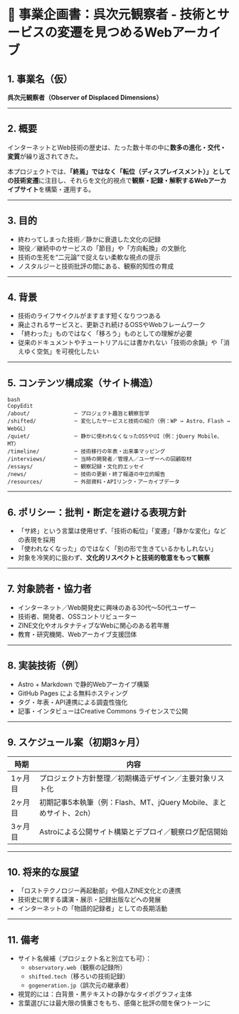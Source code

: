 # 📄 事業企画書：呉次元観察者 - 技術とサービスの変遷を見つめるWebアーカイブ

## 1. 事業名（仮）

**呉次元観察者（Observer of Displaced Dimensions）**

---

## 2. 概要

インターネットとWeb技術の歴史は、たった数十年の中に**数多の進化・交代・変質**が繰り返されてきた。

本プロジェクトでは、**「終焉」ではなく「転位（ディスプレイスメント）」としての技術変遷**に注目し、それらを文化的視点で**観察・記録・解釈するWebアーカイブサイト**を構築・運用する。

---

## 3. 目的

- 終わってしまった技術／静かに衰退した文化の記録
- 現役／継続中のサービスの「節目」や「方向転換」の文脈化
- 技術の生死を“二元論”で捉えない柔軟な視点の提示
- ノスタルジーと技術批評の間にある、観察的知性の育成

---

## 4. 背景

- 技術のライフサイクルがますます短くなりつつある
- 廃止されるサービスと、更新され続けるOSSやWebフレームワーク
- 「終わった」ものではなく「移ろう」ものとしての理解が必要
- 従来のドキュメントやチュートリアルには書かれない「技術の余韻」や「消えゆく空気」を可視化したい

---

## 5. コンテンツ構成案（サイト構造）

```
bash
CopyEdit
/about/              ─ プロジェクト趣旨と観察哲学
/shifted/            ─ 変化したサービスと技術の紹介（例：WP → Astro、Flash → WebGL）
/quiet/              ─ 静かに使われなくなったOSSやUI（例：jQuery Mobile、MT）
/timeline/           ─ 技術移行の年表・出来事マッピング
/interviews/         ─ 当時の開発者／管理人／ユーザーへの回顧取材
/essays/             ─ 観察記録・文化的エッセイ
/news/               ─ 技術の更新・終了報道の中立的報告
/resources/          ─ 外部資料・APIリンク・アーカイブデータ

```

---

## 6. ポリシー：批判・断定を避ける表現方針

- 「サ終」という言葉は使用せず、「技術の転位」「変遷」「静かな変化」などの表現を採用
- 「使われなくなった」のではなく「別の形で生きているかもしれない」
- 対象を冷笑的に扱わず、**文化的リスペクトと技術的敬意をもって観察**

---

## 7. 対象読者・協力者

- インターネット／Web開発史に興味のある30代〜50代ユーザー
- 技術者、開発者、OSSコントリビューター
- ZINE文化やオルタナティブなWebに関心のある若年層
- 教育・研究機関、Webアーカイブ支援団体

---

## 8. 実装技術（例）

- Astro + Markdown で静的Webアーカイブ構築
- GitHub Pages による無料ホスティング
- タグ・年表・API連携による調査性強化
- 記事・インタビューはCreative Commons ライセンスで公開

---

## 9. スケジュール案（初期3ヶ月）

| 時期 | 内容 |
| --- | --- |
| 1ヶ月目 | プロジェクト方針整理／初期構造デザイン／主要対象リスト化 |
| 2ヶ月目 | 初期記事5本執筆（例：Flash、MT、jQuery Mobile、まとめサイト、2ch） |
| 3ヶ月目 | Astroによる公開サイト構築とデプロイ／観察ログ配信開始 |

---

## 10. 将来的な展望

- 「ロストテクノロジー再起動部」や個人ZINE文化との連携
- 技術史に関する講演・展示・記録出版などへの発展
- インターネットの「物語的記録者」としての長期活動

---

## 11. 備考

- サイト名候補（プロジェクト名と別立ても可）：
    - `observatory.web`（観察の記録所）
    - `shifted.tech`（移ろいの技術記録）
    - `gogeneration.jp`（誤次元の継承者）
- 視覚的には：白背景・黒テキストの静かなタイポグラフィ主体
- 言葉選びには最大限の慎重さをもち、感傷と批評の間を保つトーンに